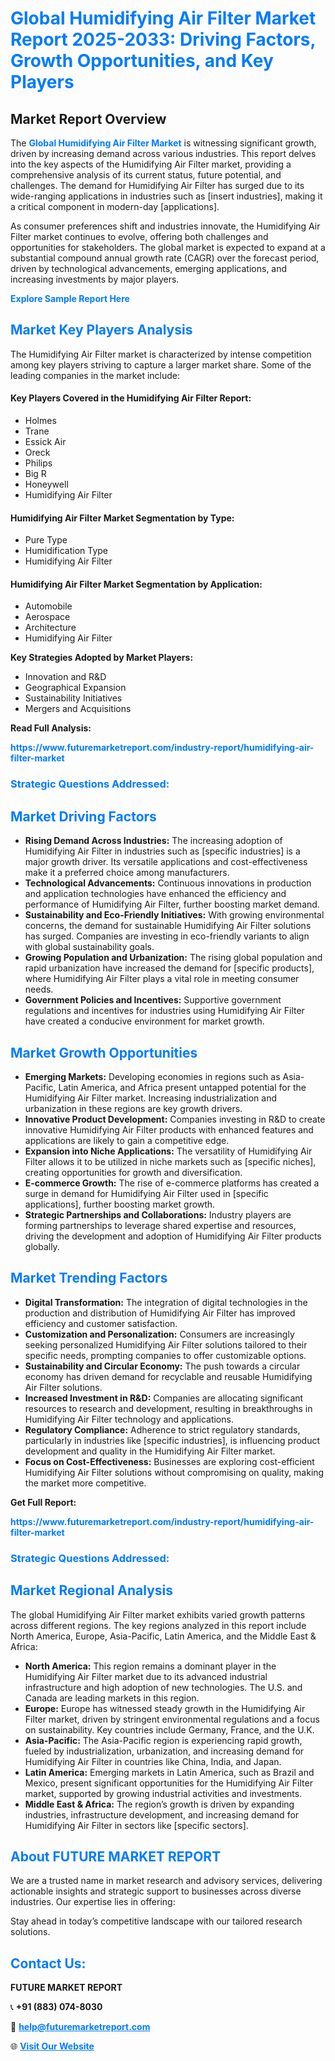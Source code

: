 <h1 style="color: #007BFF;">Global Humidifying Air Filter Market Report 2025-2033: Driving Factors, Growth Opportunities, and Key Players</h1>

<section id="overview">
<h2>Market Report Overview</h2>
<p>The <a href="https://www.futuremarketreport.com/industry-report/humidifying-air-filter-market" style="color: #007BFF; text-decoration: none;"><strong>Global Humidifying Air Filter Market</strong></a> is witnessing significant growth, driven by increasing demand across various industries. This report delves into the key aspects of the Humidifying Air Filter market, providing a comprehensive analysis of its current status, future potential, and challenges. The demand for Humidifying Air Filter has surged due to its wide-ranging applications in industries such as [insert industries], making it a critical component in modern-day [applications].</p>
<p>As consumer preferences shift and industries innovate, the Humidifying Air Filter market continues to evolve, offering both challenges and opportunities for stakeholders. The global market is expected to expand at a substantial compound annual growth rate (CAGR) over the forecast period, driven by technological advancements, emerging applications, and increasing investments by major players.</p>
</section>

<section id="overview">
<p><a href="https://www.futuremarketreport.com/request-sample/reportId=99139" style="color: #007BFF; text-decoration: none;"><strong>Explore Sample Report Here</strong></a></p>
</section>

<section id="key-players">
<h2 style="color: #007BFF;">Market Key Players Analysis</h2>
<p>The Humidifying Air Filter market is characterized by intense competition among key players striving to capture a larger market share. Some of the leading companies in the market include:</p>
<h4>Key Players Covered in the Humidifying Air Filter Report:</h4>
<ul><li>Holmes</li><li>Trane</li><li>Essick Air</li><li>Oreck</li><li>Philips</li><li>Big R</li><li>Honeywell</li><li>Humidifying Air Filter</li></ul>
<h4>Humidifying Air Filter Market Segmentation by Type:</h4>
<ul><li>Pure Type</li><li>Humidification Type</li><li>Humidifying Air Filter</li></ul>

<h4>Humidifying Air Filter Market Segmentation by Application:</h4>
<ul><li>Automobile</li><li>Aerospace</li><li>Architecture</li><li>Humidifying Air Filter</li></ul>
<p><strong>Key Strategies Adopted by Market Players:</strong></p>
<ul>
<li>Innovation and R&D</li>
<li>Geographical Expansion</li>
<li>Sustainability Initiatives</li>
<li>Mergers and Acquisitions</li>
</ul>
</section>

<section>
<p><strong>Read Full Analysis: </strong></p><a href="https://www.futuremarketreport.com/industry-report/humidifying-air-filter-market" style="color: #007BFF; text-decoration: none;"><strong>https://www.futuremarketreport.com/industry-report/humidifying-air-filter-market</strong></a>
<h3 style="color: #007BFF;">Strategic Questions Addressed:</h3>
</section>

<section id="driving-factors">
<h2 style="color: #007BFF;">Market Driving Factors</h2>
<ul>
<li><strong>Rising Demand Across Industries:</strong> The increasing adoption of Humidifying Air Filter in industries such as [specific industries] is a major growth driver. Its versatile applications and cost-effectiveness make it a preferred choice among manufacturers.</li>
<li><strong>Technological Advancements:</strong> Continuous innovations in production and application technologies have enhanced the efficiency and performance of Humidifying Air Filter, further boosting market demand.</li>
<li><strong>Sustainability and Eco-Friendly Initiatives:</strong> With growing environmental concerns, the demand for sustainable Humidifying Air Filter solutions has surged. Companies are investing in eco-friendly variants to align with global sustainability goals.</li>
<li><strong>Growing Population and Urbanization:</strong> The rising global population and rapid urbanization have increased the demand for [specific products], where Humidifying Air Filter plays a vital role in meeting consumer needs.</li>
<li><strong>Government Policies and Incentives:</strong> Supportive government regulations and incentives for industries using Humidifying Air Filter have created a conducive environment for market growth.</li>
</ul>
</section>

<section id="growth-opportunities">
<h2 style="color: #007BFF;">Market Growth Opportunities</h2>
<ul>
<li><strong>Emerging Markets:</strong> Developing economies in regions such as Asia-Pacific, Latin America, and Africa present untapped potential for the Humidifying Air Filter market. Increasing industrialization and urbanization in these regions are key growth drivers.</li>
<li><strong>Innovative Product Development:</strong> Companies investing in R&D to create innovative Humidifying Air Filter products with enhanced features and applications are likely to gain a competitive edge.</li>
<li><strong>Expansion into Niche Applications:</strong> The versatility of Humidifying Air Filter allows it to be utilized in niche markets such as [specific niches], creating opportunities for growth and diversification.</li>
<li><strong>E-commerce Growth:</strong> The rise of e-commerce platforms has created a surge in demand for Humidifying Air Filter used in [specific applications], further boosting market growth.</li>
<li><strong>Strategic Partnerships and Collaborations:</strong> Industry players are forming partnerships to leverage shared expertise and resources, driving the development and adoption of Humidifying Air Filter products globally.</li>
</ul>
</section>

<section id="trending-factors">
<h2 style="color: #007BFF;">Market Trending Factors</h2>
<ul>
<li><strong>Digital Transformation:</strong> The integration of digital technologies in the production and distribution of Humidifying Air Filter has improved efficiency and customer satisfaction.</li>
<li><strong>Customization and Personalization:</strong> Consumers are increasingly seeking personalized Humidifying Air Filter solutions tailored to their specific needs, prompting companies to offer customizable options.</li>
<li><strong>Sustainability and Circular Economy:</strong> The push towards a circular economy has driven demand for recyclable and reusable Humidifying Air Filter solutions.</li>
<li><strong>Increased Investment in R&D:</strong> Companies are allocating significant resources to research and development, resulting in breakthroughs in Humidifying Air Filter technology and applications.</li>
<li><strong>Regulatory Compliance:</strong> Adherence to strict regulatory standards, particularly in industries like [specific industries], is influencing product development and quality in the Humidifying Air Filter market.</li>
<li><strong>Focus on Cost-Effectiveness:</strong> Businesses are exploring cost-efficient Humidifying Air Filter solutions without compromising on quality, making the market more competitive.</li>
</ul>
</section>

<section>
<p><strong>Get Full Report: </strong></p><a href="https://www.futuremarketreport.com/industry-report/humidifying-air-filter-market" style="color: #007BFF; text-decoration: none;"><strong>https://www.futuremarketreport.com/industry-report/humidifying-air-filter-market</strong></a>
<h3 style="color: #007BFF;">Strategic Questions Addressed:</h3>
</section>


<section id="regional-analysis">
<h2 style="color: #007BFF;">Market Regional Analysis</h2>
<p>The global Humidifying Air Filter market exhibits varied growth patterns across different regions. The key regions analyzed in this report include North America, Europe, Asia-Pacific, Latin America, and the Middle East & Africa:</p>
<ul>
<li><strong>North America:</strong> This region remains a dominant player in the Humidifying Air Filter market due to its advanced industrial infrastructure and high adoption of new technologies. The U.S. and Canada are leading markets in this region.</li>
<li><strong>Europe:</strong> Europe has witnessed steady growth in the Humidifying Air Filter market, driven by stringent environmental regulations and a focus on sustainability. Key countries include Germany, France, and the U.K.</li>
<li><strong>Asia-Pacific:</strong> The Asia-Pacific region is experiencing rapid growth, fueled by industrialization, urbanization, and increasing demand for Humidifying Air Filter in countries like China, India, and Japan.</li>
<li><strong>Latin America:</strong> Emerging markets in Latin America, such as Brazil and Mexico, present significant opportunities for the Humidifying Air Filter market, supported by growing industrial activities and investments.</li>
<li><strong>Middle East & Africa:</strong> The region’s growth is driven by expanding industries, infrastructure development, and increasing demand for Humidifying Air Filter in sectors like [specific sectors].</li>
</ul>
</section>

<footer>
<h2 style="color: #007BFF;">About FUTURE MARKET REPORT</h2>
<p>We are a trusted name in market research and advisory services, delivering actionable insights and strategic support to businesses across diverse industries. Our expertise lies in offering:</p>

<p>Stay ahead in today’s competitive landscape with our tailored research solutions.</p>

<h2 style="color: #007BFF;">Contact Us:</h2>
<p><strong>FUTURE MARKET REPORT</strong></p>
<p>📞 <strong>+91 (883) 074-8030</strong></p>
<p>📧 <strong><a href="mailto:help@futuremarketreport.com" style="color: #007BFF;">help@futuremarketreport.com</a></strong></p>
<p>🌐 <strong><a href="https://www.futuremarketreport.com/" style="color: #007BFF;">Visit Our Website</a></strong></p>
</footer>